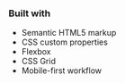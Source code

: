 ### Built with

- Semantic HTML5 markup
- CSS custom properties
- Flexbox
- CSS Grid
- Mobile-first workflow



